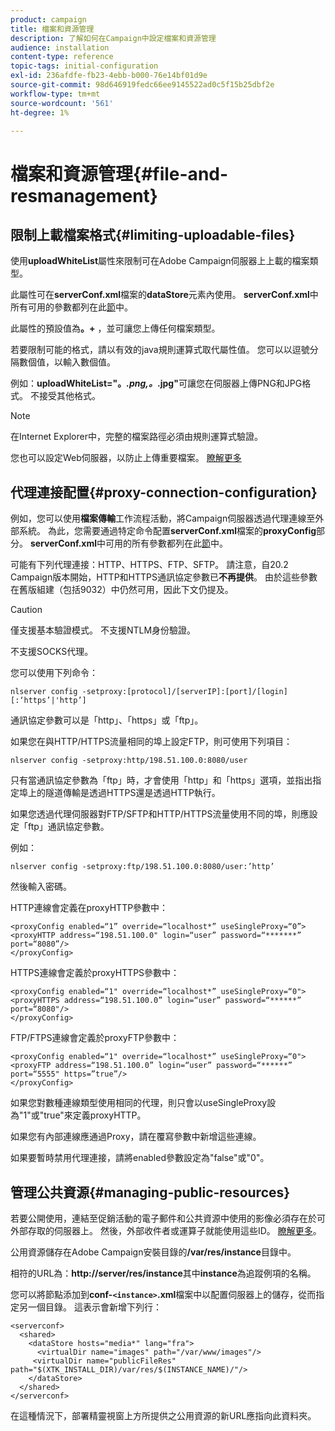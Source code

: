 ```yaml
---
product: campaign
title: 檔案和資源管理
description: 了解如何在Campaign中設定檔案和資源管理
audience: installation
content-type: reference
topic-tags: initial-configuration
exl-id: 236afdfe-fb23-4ebb-b000-76e14bf01d9e
source-git-commit: 98d646919fedc66ee9145522ad0c5f15b25dbf2e
workflow-type: tm+mt
source-wordcount: '561'
ht-degree: 1%

---
```


# 檔案和資源管理{#file-and-resmanagement}

## 限制上載檔案格式{#limiting-uploadable-files}

使用&#x200B;**uploadWhiteList**&#x200B;屬性來限制可在Adobe Campaign伺服器上上載的檔案類型。

此屬性可在&#x200B;**serverConf.xml**&#x200B;檔案的&#x200B;**dataStore**&#x200B;元素內使用。 **serverConf.xml**&#x200B;中所有可用的參數都列在此[節](../../installation/using/the-server-configuration-file.md)中。

此屬性的預設值為&#x200B;**。+** ，並可讓您上傳任何檔案類型。

若要限制可能的格式，請以有效的java規則運算式取代屬性值。 您可以以逗號分隔數個值，以輸入數個值。

例如：**uploadWhiteList=&quot;。*.png,。*.jpg&quot;**&#x200B;可讓您在伺服器上傳PNG和JPG格式。 不接受其他格式。

>[!NOTE]
>
>在Internet Explorer中，完整的檔案路徑必須由規則運算式驗證。

您也可以設定Web伺服器，以防止上傳重要檔案。 [瞭解更多](web-server-configuration.md)

## 代理連接配置{#proxy-connection-configuration}

例如，您可以使用&#x200B;**檔案傳輸**&#x200B;工作流程活動，將Campaign伺服器透過代理連線至外部系統。 為此，您需要通過特定命令配置&#x200B;**serverConf.xml**&#x200B;檔案的&#x200B;**proxyConfig**&#x200B;部分。 **serverConf.xml**&#x200B;中可用的所有參數都列在此[節](../../installation/using/the-server-configuration-file.md)中。

可能有下列代理連接：HTTP、HTTPS、FTP、SFTP。 請注意，自20.2 Campaign版本開始，HTTP和HTTPS通訊協定參數已&#x200B;**不再提供**。 由於這些參數在舊版組建（包括9032）中仍然可用，因此下文仍提及。

>[!CAUTION]
>
>僅支援基本驗證模式。 不支援NTLM身份驗證。
>
>不支援SOCKS代理。


您可以使用下列命令：

```
nlserver config -setproxy:[protocol]/[serverIP]:[port]/[login][:‘https’|'http’]
```

通訊協定參數可以是「http」、「https」或「ftp」。

如果您在與HTTP/HTTPS流量相同的埠上設定FTP，則可使用下列項目：

```
nlserver config -setproxy:http/198.51.100.0:8080/user
```

只有當通訊協定參數為「ftp」時，才會使用「http」和「https」選項，並指出指定埠上的隧道傳輸是透過HTTPS還是透過HTTP執行。

如果您透過代理伺服器對FTP/SFTP和HTTP/HTTPS流量使用不同的埠，則應設定「ftp」通訊協定參數。


例如：

```
nlserver config -setproxy:ftp/198.51.100.0:8080/user:’http’
```

然後輸入密碼。

HTTP連線會定義在proxyHTTP參數中：

```
<proxyConfig enabled=“1” override=“localhost*” useSingleProxy=“0”>
<proxyHTTP address=“198.51.100.0" login=“user” password=“*******” port=“8080”/>
</proxyConfig>
```

HTTPS連線會定義於proxyHTTPS參數中：

```
<proxyConfig enabled=“1" override=“localhost*” useSingleProxy=“0">
<proxyHTTPS address=“198.51.100.0” login=“user” password=“******” port=“8080"/>
</proxyConfig>
```

FTP/FTPS連線會定義於proxyFTP參數中：

```
<proxyConfig enabled=“1" override=“localhost*” useSingleProxy=“0">
<proxyFTP address=“198.51.100.0” login=“user” password=“******” port=“5555" https=”true”/>
</proxyConfig>
```

如果您對數種連線類型使用相同的代理，則只會以useSingleProxy設為&quot;1&quot;或&quot;true&quot;來定義proxyHTTP。

如果您有內部連線應通過Proxy，請在覆寫參數中新增這些連線。

如果要暫時禁用代理連接，請將enabled參數設定為&quot;false&quot;或&quot;0&quot;。

## 管理公共資源{#managing-public-resources}

若要公開使用，連結至促銷活動的電子郵件和公共資源中使用的影像必須存在於可外部存取的伺服器上。 然後，外部收件者或運算子就能使用這些ID。 [瞭解更多](../../installation/using/deploying-an-instance.md#managing-public-resources)。

公用資源儲存在Adobe Campaign安裝目錄的&#x200B;**/var/res/instance**&#x200B;目錄中。

相符的URL為：**http://server/res/instance**&#x200B;其中&#x200B;**instance**&#x200B;為追蹤例項的名稱。

您可以將節點添加到&#x200B;**conf-`<instance>`.xml**&#x200B;檔案中以配置伺服器上的儲存，從而指定另一個目錄。 這表示會新增下列行：

```
<serverconf>
  <shared>
    <dataStore hosts="media*" lang="fra">
      <virtualDir name="images" path="/var/www/images"/>
     <virtualDir name="publicFileRes" path="$(XTK_INSTALL_DIR)/var/res/$(INSTANCE_NAME)/"/>
    </dataStore>
  </shared>
</serverconf>
```

在這種情況下，部署精靈視窗上方所提供之公用資源的新URL應指向此資料夾。
